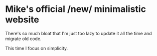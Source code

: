 # Mike's official /new/ minimalistic website

There's so much bloat that I'm just too lazy to update it all the time and migrate old code.

This time I focus on simplicity.